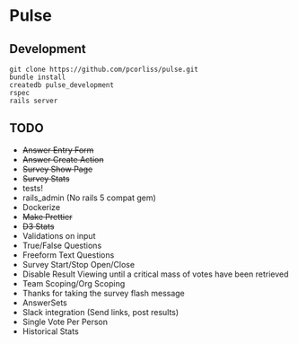 # Pulse

## Development

```
git clone https://github.com/pcorliss/pulse.git
bundle install
createdb pulse_development
rspec
rails server
```

## TODO

* ~~Answer Entry Form~~
* ~~Answer Create Action~~
* ~~Survey Show Page~~
* ~~Survey Stats~~
* tests!
* rails_admin (No rails 5 compat gem)
* Dockerize
* ~~Make Prettier~~
* ~~D3 Stats~~
* Validations on input
* True/False Questions
* Freeform Text Questions
* Survey Start/Stop Open/Close
* Disable Result Viewing until a critical mass of votes have been
  retrieved
* Team Scoping/Org Scoping
* Thanks for taking the survey flash message
* AnswerSets
* Slack integration (Send links, post results)
* Single Vote Per Person
* Historical Stats
